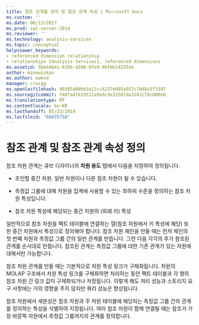 ```yaml
---
title: 참조 관계를 정의 및 참조 관계 속성 | Microsoft Docs
ms.custom: ''
ms.date: 06/13/2017
ms.prod: sql-server-2014
ms.reviewer: ''
ms.technology: analysis-services
ms.topic: conceptual
helpviewer_keywords:
- referenced dimension relationship
- relationships [Analysis Services], referenced dimensions
ms.assetid: 5bb44b41-635b-4398-8fe9-0bfbb142553e
author: minewiskan
ms.author: owend
manager: craigg
ms.openlocfilehash: 00305d00bb3a11cc4237e005a057c70d4c5f3397
ms.sourcegitcommit: f40fa47619512a9a9c3e3258fda3242c76c008e6
ms.translationtype: MT
ms.contentlocale: ko-KR
ms.lasthandoff: 05/23/2019
ms.locfileid: "66075758"
---
```

# <a name="define-a-referenced-relationship-and-referenced-relationship-properties"></a>참조 관계 및 참조 관계 속성 정의
  참조 차원 관계는 큐브 디자이너의 **차원 용도** 탭에서 다음을 지정하여 정의됩니다.  
  
-   조인할 중간 차원. 일반 차원이나 다른 참조 차원이 될 수 있습니다.  
  
-   측정값 그룹에 대해 차원을 집계에 사용할 수 있는 최하위 수준을 정의하는 참조 차원 특성입니다.  
  
-   참조 차원 특성에 해당되는 중간 차원의 (외래 키) 특성  
  
 일반적으로 참조 차원을 팩트 테이블에 연결하는 열(참조 차원에서 키 특성에 해당) 또한 중간 차원에서 특성으로 정의해야 합니다. 참조 차원 체인을 만들 때는 먼저 체인의 첫 번째 차원과 측정값 그룹 간의 일반 관계를 만듭니다. 그런 다음 각각의 추가 참조된 관계를 순서대로 만듭니다. 참조된 관계는 측정값 그룹에 대한 기존 관계가 있는 차원에 대해서만 가능합니다.  
  
 참조 차원 관계를 만들 때는 기본적으로 차원 특성 링크가 구체화됩니다. 차원의 MOLAP 구조에서 차원 특성 링크를 구체화하면 처리하는 동안 팩트 테이블과 각 행의 참조 차원 간 링크 값이 구체화되거나 저장됩니다. 이렇게 해도 처리 성능과 스토리지 요구 사항에는 거의 영향을 주지 않지만 쿼리 성능은 향상됩니다.  
  
 참조 차원에서 세분성은 참조 차원과 주 차원 테이블에 해당되는 측정값 그룹 간의 관계를 정의하는 특성을 식별하여 지정됩니다. 여러 참조 차원이 함께 연결될 때는 참조가 가장 바깥쪽 차원에서 측정값 그룹까지의 관계를 정의합니다.  
  
  
